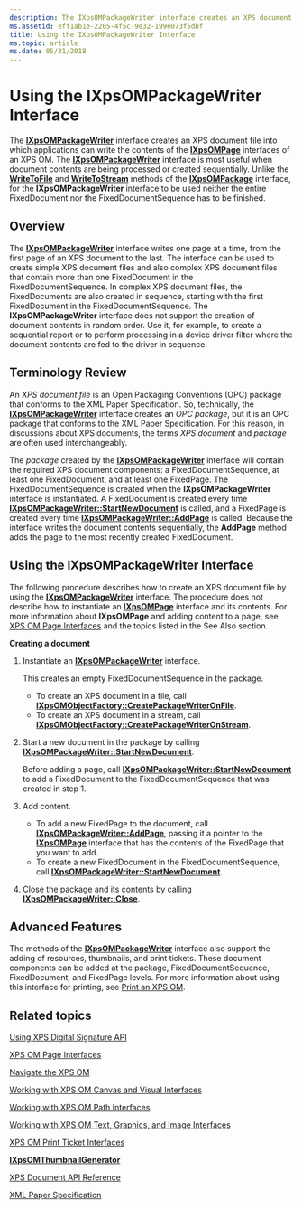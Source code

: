 ```yaml
---
description: The IXpsOMPackageWriter interface creates an XPS document file into which applications can write the contents of the IXpsOMPage interfaces of an XPS OM.
ms.assetid: eff1ab1e-2205-4f5c-9e32-199e073f5dbf
title: Using the IXpsOMPackageWriter Interface
ms.topic: article
ms.date: 05/31/2018
---
```


# Using the IXpsOMPackageWriter Interface

The [**IXpsOMPackageWriter**](/windows/desktop/api/xpsobjectmodel/nn-xpsobjectmodel-ixpsompackagewriter) interface creates an XPS document file into which applications can write the contents of the [**IXpsOMPage**](/windows/desktop/api/xpsobjectmodel/nn-xpsobjectmodel-ixpsompage) interfaces of an XPS OM. The [**IXpsOMPackageWriter**](/windows/desktop/api/xpsobjectmodel/nn-xpsobjectmodel-ixpsompackagewriter) interface is most useful when document contents are being processed or created sequentially. Unlike the [**WriteToFile**](/windows/desktop/api/xpsobjectmodel/nf-xpsobjectmodel-ixpsompackage-writetofile) and [**WriteToStream**](/windows/desktop/api/xpsobjectmodel/nf-xpsobjectmodel-ixpsompackage-writetostream) methods of the [**IXpsOMPackage**](/windows/desktop/api/xpsobjectmodel/nn-xpsobjectmodel-ixpsompackage) interface, for the **IXpsOMPackageWriter** interface to be used neither the entire FixedDocument nor the FixedDocumentSequence has to be finished.

## Overview

The [**IXpsOMPackageWriter**](/windows/desktop/api/xpsobjectmodel/nn-xpsobjectmodel-ixpsompackagewriter) interface writes one page at a time, from the first page of an XPS document to the last. The interface can be used to create simple XPS document files and also complex XPS document files that contain more than one FixedDocument in the FixedDocumentSequence. In complex XPS document files, the FixedDocuments are also created in sequence, starting with the first FixedDocument in the FixedDocumentSequence. The **IXpsOMPackageWriter** interface does not support the creation of document contents in random order. Use it, for example, to create a sequential report or to perform processing in a device driver filter where the document contents are fed to the driver in sequence.

## Terminology Review

An *XPS document file* is an Open Packaging Conventions (OPC) package that conforms to the XML Paper Specification. So, technically, the [**IXpsOMPackageWriter**](/windows/desktop/api/xpsobjectmodel/nn-xpsobjectmodel-ixpsompackagewriter) interface creates an *OPC package*, but it is an OPC package that conforms to the XML Paper Specification. For this reason, in discussions about XPS documents, the terms *XPS document* and *package* are often used interchangeably.

The *package* created by the [**IXpsOMPackageWriter**](/windows/desktop/api/xpsobjectmodel/nn-xpsobjectmodel-ixpsompackagewriter) interface will contain the required XPS document components: a FixedDocumentSequence, at least one FixedDocument, and at least one FixedPage. The FixedDocumentSequence is created when the **IXpsOMPackageWriter** interface is instantiated. A FixedDocument is created every time [**IXpsOMPackageWriter::StartNewDocument**](/windows/desktop/api/xpsobjectmodel/nf-xpsobjectmodel-ixpsompackagewriter-startnewdocument) is called, and a FixedPage is created every time [**IXpsOMPackageWriter::AddPage**](/windows/desktop/api/xpsobjectmodel/nf-xpsobjectmodel-ixpsompackagewriter-addpage) is called. Because the interface writes the document contents sequentially, the **AddPage** method adds the page to the most recently created FixedDocument.

## Using the IXpsOMPackageWriter Interface

The following procedure describes how to create an XPS document file by using the [**IXpsOMPackageWriter**](/windows/desktop/api/xpsobjectmodel/nn-xpsobjectmodel-ixpsompackagewriter) interface. The procedure does not describe how to instantiate an [**IXpsOMPage**](/windows/desktop/api/xpsobjectmodel/nn-xpsobjectmodel-ixpsompage) interface and its contents. For more information about **IXpsOMPage** and adding content to a page, see [XPS OM Page Interfaces](xps-object-model-page-interfaces.md) and the topics listed in the See Also section.

 **Creating a document**

1.  Instantiate an [**IXpsOMPackageWriter**](/windows/desktop/api/xpsobjectmodel/nn-xpsobjectmodel-ixpsompackagewriter) interface.

    This creates an empty FixedDocumentSequence in the package.

    -   To create an XPS document in a file, call [**IXpsOMObjectFactory::CreatePackageWriterOnFile**](/windows/desktop/api/xpsobjectmodel/nf-xpsobjectmodel-ixpsomobjectfactory-createpackagewriteronfile).
    -   To create an XPS document in a stream, call [**IXpsOMObjectFactory::CreatePackageWriterOnStream**](/windows/desktop/api/xpsobjectmodel/nf-xpsobjectmodel-ixpsomobjectfactory-createpackagewriteronstream).

2.  Start a new document in the package by calling [**IXpsOMPackageWriter::StartNewDocument**](/windows/desktop/api/xpsobjectmodel/nf-xpsobjectmodel-ixpsompackagewriter-startnewdocument).

    Before adding a page, call [**IXpsOMPackageWriter::StartNewDocument**](/windows/desktop/api/xpsobjectmodel/nf-xpsobjectmodel-ixpsompackagewriter-startnewdocument) to add a FixedDocument to the FixedDocumentSequence that was created in step 1.

3.  Add content.
    -   To add a new FixedPage to the document, call [**IXpsOMPackageWriter::AddPage**](/windows/desktop/api/xpsobjectmodel/nf-xpsobjectmodel-ixpsompackagewriter-addpage), passing it a pointer to the [**IXpsOMPage**](/windows/desktop/api/xpsobjectmodel/nn-xpsobjectmodel-ixpsompage) interface that has the contents of the FixedPage that you want to add.
    -   To create a new FixedDocument in the FixedDocumentSequence, call [**IXpsOMPackageWriter::StartNewDocument**](/windows/desktop/api/xpsobjectmodel/nf-xpsobjectmodel-ixpsompackagewriter-startnewdocument).
4.  Close the package and its contents by calling [**IXpsOMPackageWriter::Close**](/windows/desktop/api/xpsobjectmodel/nf-xpsobjectmodel-ixpsompackagewriter-close).

## Advanced Features

The methods of the [**IXpsOMPackageWriter**](/windows/desktop/api/xpsobjectmodel/nn-xpsobjectmodel-ixpsompackagewriter) interface also support the adding of resources, thumbnails, and print tickets. These document components can be added at the package, FixedDocumentSequence, FixedDocument, and FixedPage levels. For more information about using this interface for printing, see [Print an XPS OM](print-an-xps-om.md).

## Related topics

<dl> <dt>

[Using XPS Digital Signature API](using-digital-signatures-in-xps-documents.md)
</dt> <dt>

[XPS OM Page Interfaces](xps-object-model-page-interfaces.md)
</dt> <dt>

[Navigate the XPS OM](navigate-the-xps-om.md)
</dt> <dt>

[Working with XPS OM Canvas and Visual Interfaces](working-with-xpsomcanvas-interfaces.md)
</dt> <dt>

[Working with XPS OM Path Interfaces](working-with-xps-object-model-path-interfaces.md)
</dt> <dt>

[Working with XPS OM Text, Graphics, and Image Interfaces](working-with-xps-object-model-text-and-image-interfaces.md)
</dt> <dt>

[XPS OM Print Ticket Interfaces](xps-object-model-print-ticket-interfaces.md)
</dt> <dt>

[**IXpsOMThumbnailGenerator**](/windows/desktop/api/xpsobjectmodel/nn-xpsobjectmodel-ixpsomthumbnailgenerator)
</dt> <dt>

[XPS Document API Reference](xps-programming-reference.md)
</dt> <dt>

[XML Paper Specification](https://en.wikipedia.org/wiki/Open_XML_Paper_Specification)
</dt> </dl>

 

 



